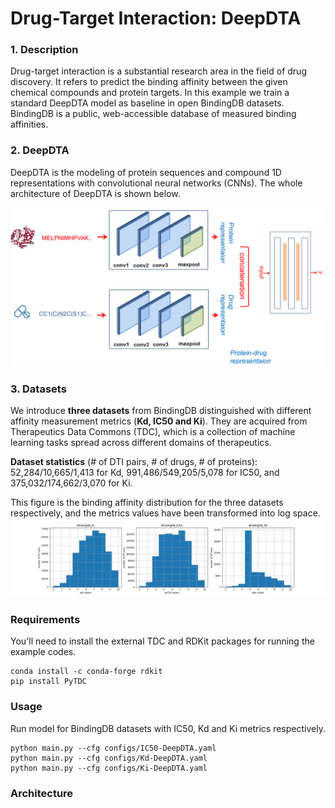 # Drug-Target Interaction: DeepDTA

### 1. Description
Drug-target interaction is a substantial research area in the field of drug discovery. It refers to predict the binding
affinity between the given chemical compounds and protein targets. In this example we train a standard DeepDTA model as
baseline in open BindingDB datasets. BindingDB is a public, web-accessible database of measured binding affinities.

### 2. DeepDTA
DeepDTA is the modeling of protein sequences and compound 1D
representations with convolutional neural networks (CNNs). The whole architecture of DeepDTA is shown below.

![DeepDTA](figures/deepdta.png)

### 3. Datasets
We introduce **three datasets** from BindingDB distinguished with different affinity measurement metrics
(**Kd, IC50 and Ki**). They are acquired from Therapeutics Data Commons (TDC), which is a collection of machine learning
tasks spread across different domains of therapeutics.

**Dataset statistics** (# of DTI pairs, # of drugs, # of proteins): 52,284/10,665/1,413 for Kd, 991,486/549,205/5,078
for IC50, and 375,032/174,662/3,070 for Ki.

This figure is the binding affinity distribution for the three datasets respectively, and the metrics values have been transformed into
log space.
![Binding affinity distribution](figures/bindingdb.jpg)

### Requirements
You'll need to install the external TDC and RDKit packages for running the example codes.

```
conda install -c conda-forge rdkit
pip install PyTDC
```

### Usage
Run model for BindingDB datasets with IC50, Kd and Ki metrics respectively.
```
python main.py --cfg configs/IC50-DeepDTA.yaml
python main.py --cfg configs/Kd-DeepDTA.yaml
python main.py --cfg configs/Ki-DeepDTA.yaml
```


### Architecture
